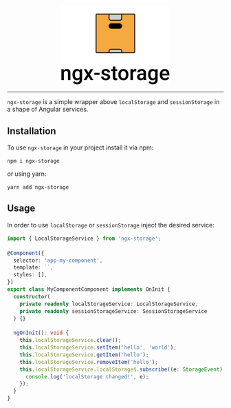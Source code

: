 <p align="center">
    <img width="50%" height="50%" src="./logo.svg"></img>
</p>

<hr />

`ngx-storage` is a simple wrapper above `localStorage` and `sessionStorage` in a shape of Angular services.

## Installation

To use `ngx-storage` in your project install it via npm:

```
npm i ngx-storage
```

or using yarn:

```
yarn add ngx-storage
```

## Usage

In order to use `localStorage` or `sessionStorage` inject the desired service:

```typescript
import { LocalStorageService } from 'ngx-storage';

@Component({
  selector: 'app-my-component',
  template: ``,
  styles: [],
})
export class MyComponentComponent implements OnInit {
  constructor(
    private readonly localStorageService: LocalStorageService,
    private readonly sessionStorageService: SessionStorageService
  ) {}

  ngOnInit(): void {
    this.localStorageService.clear();
    this.localStorageService.setItem('hello', 'world');
    this.localStorageService.getItem('hello');
    this.localStorageService.removeItem('hello');
    this.localStorageService.localStorage$.subscribe((e: StorageEvent) => {
      console.log('localStorage changed!', e);
    });
  }
}
```
